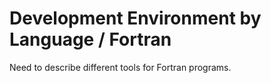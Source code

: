 # Development Environment by Language / Fortran #

Need to describe different tools for Fortran programs.
